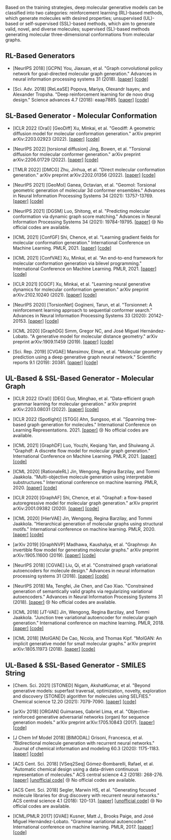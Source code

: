 Based on the training strategies, deep molecular generative models can be classified into two categories: reinforcement learning (RL)-based methods, which generate molecules with desired properties; unsupervised (UL)-based or self-supervised (SSL)-based methods, which aim to generate valid, novel, and diverse molecules; supervised (SL)-based methods generating molecular three-dimensional conformations from molecular graphs. 

## RL-Based Generators

- [NeurIPS 2018] [GCPN] You, Jiaxuan, et al. "Graph convolutional policy network for goal-directed molecular graph generation." Advances in neural information processing systems 31 (2018). [[paper]](https://proceedings.neurips.cc/paper/2018/hash/d60678e8f2ba9c540798ebbde31177e8-Abstract.html) [[code]](https://github.com/bowenliu16/rl_graph_generation) 

- [Sci. Adv. 2018] [ReLeaSE] Popova, Mariya, Olexandr Isayev, and Alexander Tropsha. "Deep reinforcement learning for de novo drug design." Science advances 4.7 (2018): eaap7885. [[paper]](https://www.science.org/doi/10.1126/sciadv.aap7885) [[code]](https://github.com/isayev/ReLeaSE)



## SL-Based Generator - Molecular Conformation

- [ICLR 2022 (Oral)] [GeoDiff] Xu, Minkai, et al. "Geodiff: A geometric diffusion model for molecular conformation generation." arXiv preprint arXiv:2203.02923 (2022). [[paper]](https://openreview.net/forum?id=PzcvxEMzvQC) [[code]](https://github.com/MinkaiXu/GeoDiff) 

- [NeurIPS 2022] [torsional diffusion] Jing, Bowen, et al. "Torsional diffusion for molecular conformer generation." arXiv preprint arXiv:2206.01729 (2022). [[paper]](https://arxiv.org/abs/2206.01729) [[code]](https://github.com/gcorso/torsional-diffusion) 

- [TMLR 2022] [DMCG] Zhu, Jinhua, et al. "Direct molecular conformation generation." arXiv preprint arXiv:2202.01356 (2022). [[paper]](https://arxiv.org/abs/2202.01356) [[code]](https://github.com/DirectMolecularConfGen/DMCG) 

- [NeurIPS 2021] [GeoMol] Ganea, Octavian, et al. "Geomol: Torsional geometric generation of molecular 3d conformer ensembles." Advances in Neural Information Processing Systems 34 (2021): 13757-13769. [[paper]](https://proceedings.neurips.cc/paper/2021/hash/725215ed82ab6306919b485b81ff9615-Abstract.html) [[code]](https://github.com/PattanaikL/GeoMol)

- [NeurIPS 2021] [DGSM] Luo, Shitong, et al. "Predicting molecular conformation via dynamic graph score matching." Advances in Neural Information Processing Systems 34 (2021): 19784-19795. [[paper]](https://proceedings.neurips.cc/paper/2021/hash/a45a1d12ee0fb7f1f872ab91da18f899-Abstract.html) 😢 No official codes are available.

- [ICML 2021] [ConfGF] Shi, Chence, et al. "Learning gradient fields for molecular conformation generation." International Conference on Machine Learning. PMLR, 2021. [[paper]](http://proceedings.mlr.press/v139/shi21b.html) [[code]](https://github.com/DeepGraphLearning/ConfGF) 

- [ICML 2021] [ConfVAE] Xu, Minkai, et al. "An end-to-end framework for molecular conformation generation via bilevel programming." International Conference on Machine Learning. PMLR, 2021. [[paper]](http://proceedings.mlr.press/v139/xu21f.html) [[code]](https://github.com/MinkaiXu/ConfVAE-ICML21) 

- [ICLR 2021] [CGCF] Xu, Minkai, et al. "Learning neural generative dynamics for molecular conformation generation." arXiv preprint arXiv:2102.10240 (2021). [[paper]](https://arxiv.org/abs/2102.10240) [[code]](https://github.com/DeepGraphLearning/CGCF-ConfGen) 

- [NeurIPS 2020] [TorsionNet] Gogineni, Tarun, et al. "Torsionnet: A reinforcement learning approach to sequential conformer search." Advances in Neural Information Processing Systems 33 (2020): 20142-20153. [[paper]](https://proceedings.neurips.cc/paper/2020/hash/e904831f48e729f9ad8355a894334700-Abstract.html) [[code]](https://github.com/tarungog/torsionnet_paper_version) 

- [ICML 2020] [GraphDG] Simm, Gregor NC, and José Miguel Hernández-Lobato. "A generative model for molecular distance geometry." arXiv preprint arXiv:1909.11459 (2019). [[paper]](https://arxiv.org/abs/1909.11459) [[code]](https://github.com/gncs/graphdg) 

- [Sci. Rep. 2019] [CVGAE] Mansimov, Elman, et al. "Molecular geometry prediction using a deep generative graph neural network." Scientific reports 9.1 (2019): 20381. [[paper]](https://www.nature.com/articles/s41598-019-56773-5) [[code]](https://github.com/nyu-dl/dl4chem-geometry) 



## UL-Based & SSL-Based Generator - Molecular Graph

- [ICLR 2022 (Oral)] [DEG] Guo, Minghao, et al. "Data-efficient graph grammar learning for molecular generation." arXiv preprint arXiv:2203.08031 (2022). [[paper]](https://openreview.net/forum?id=l4IHywGq6a) [[code]](https://github.com/gmh14/data_efficient_grammar) 

- [ICLR 2022 (Spotlight)] [STGG] Ahn, Sungsoo, et al. "Spanning tree-based graph generation for molecules." International Conference on Learning Representations. 2021. [[paper]](https://openreview.net/forum?id=w60btE_8T2m) 😢 No official codes are available. 

- [ICML 2021] [GraphDF] Luo, Youzhi, Keqiang Yan, and Shuiwang Ji. "Graphdf: A discrete flow model for molecular graph generation." International Conference on Machine Learning. PMLR, 2021. [[paper]](https://proceedings.mlr.press/v139/luo21a.html) [[code]](https://github.com/lakshayguta/BTP/tree/378aac3ae9620aac43a995bcbfb71288593a04c9/DIG-main/dig/ggraph/GraphDF) 

- [ICML 2020] [RationaleRL] Jin, Wengong, Regina Barzilay, and Tommi Jaakkola. "Multi-objective molecule generation using interpretable substructures." International conference on machine learning. PMLR, 2020. [[paper]](https://proceedings.mlr.press/v119/jin20b.html) [[code]](https://github.com/wengong-jin/multiobj-rationale) 

- [ICLR 2020] [GraphAF] Shi, Chence, et al. "Graphaf: a flow-based autoregressive model for molecular graph generation." arXiv preprint arXiv:2001.09382 (2020). [[paper]](https://arxiv.org/abs/2001.09382) [[code]](https://github.com/DeepGraphLearning/GraphAF) 

- [ICML 2020] [HierVAE] Jin, Wengong, Regina Barzilay, and Tommi Jaakkola. "Hierarchical generation of molecular graphs using structural motifs." International conference on machine learning. PMLR, 2020. [[paper]](https://proceedings.mlr.press/v119/jin20a.html) [[code]](https://github.com/wengong-jin/hgraph2graph/)

- [arXiv 2019] [GraphNVP] Madhawa, Kaushalya, et al. "Graphnvp: An invertible flow model for generating molecular graphs." arXiv preprint arXiv:1905.11600 (2019). [[paper]](https://arxiv.org/abs/1905.11600) [[code]](https://github.com/pfnet-research/graph-nvp)

- [NeurIPS 2018] [CGVAE] Liu, Qi, et al. "Constrained graph variational autoencoders for molecule design." Advances in neural information processing systems 31 (2018). [[paper]](https://proceedings.neurips.cc/paper/2018/hash/b8a03c5c15fcfa8dae0b03351eb1742f-Abstract.html) [[code]](https://github.com/drigoni/ConditionalCGVAE) 

- [NeurIPS 2018] Ma, Tengfei, Jie Chen, and Cao Xiao. "Constrained generation of semantically valid graphs via regularizing variational autoencoders." Advances in Neural Information Processing Systems 31 (2018). [[paper]](https://proceedings.neurips.cc/paper/2018/hash/1458e7509aa5f47ecfb92536e7dd1dc7-Abstract.html) 😢 No official codes are available. 

- [ICML 2018] [JT-VAE] Jin, Wengong, Regina Barzilay, and Tommi Jaakkola. "Junction tree variational autoencoder for molecular graph generation." International conference on machine learning. PMLR, 2018. [[paper]](https://proceedings.mlr.press/v80/jin18a.html) [[code]](https://github.com/wengong-jin/icml18-jtnn)

- [ICML 2018] [MolGAN] De Cao, Nicola, and Thomas Kipf. "MolGAN: An implicit generative model for small molecular graphs." arXiv preprint arXiv:1805.11973 (2018). [[paper]](https://arxiv.org/abs/1805.11973) [[code]](https://github.com/nicola-decao/MolGAN)



## UL-Based & SSL-Based Generator - SMILES String

- [Chem. Sci. 2021] [STONED] Nigam, AkshatKumar, et al. "Beyond generative models: superfast traversal, optimization, novelty, exploration and discovery (STONED) algorithm for molecules using SELFIES." Chemical science 12.20 (2021): 7079-7090. [[paper]](https://pubs.rsc.org/en/content/articlehtml/2021/sc/d1sc00231g) [[code]](https://github.com/aspuru-guzik-group/stoned-selfies) 

- [arXiv 2018] [ORGAN] Guimaraes, Gabriel Lima, et al. "Objective-reinforced generative adversarial networks (organ) for sequence generation models." arXiv preprint arXiv:1705.10843 (2017). [[paper]](https://arxiv.org/abs/1705.10843) [[code]](https://github.com/gablg1/ORGAN)

- [J Chem Inf Model 2018] [BIMODAL] Grisoni, Francesca, et al. "Bidirectional molecule generation with recurrent neural networks." Journal of chemical information and modeling 60.3 (2020): 1175-1183. [[paper]](https://pubs.acs.org/doi/full/10.1021/acs.jcim.9b00943) [[code]](https://github.com/ETHmodlab/BIMODAL) 

- [ACS Cent. Sci. 2018] [VSeq2Seq] Gómez-Bombarelli, Rafael, et al. "Automatic chemical design using a data-driven continuous representation of molecules." ACS central science 4.2 (2018): 268-276. [[paper]](https://pubs.acs.org/doi/10.1021/acscentsci.7b00572) [[unofficial code]](https://github.com/aksub99/molecular-vae) 😢 No official codes are available.

- [ACS Cent. Sci. 2018] Segler, Marwin HS, et al. "Generating focused molecule libraries for drug discovery with recurrent neural networks." ACS central science 4.1 (2018): 120-131. [[paper]](https://pubs.acs.org/doi/full/10.1021/acscentsci.7b00512) [[unofficial code]](https://github.com/jaechanglim/molecule-generator) 😢 No official codes are available.

- [ICML/PMLR 2017] [GVAE] Kusner, Matt J., Brooks Paige, and José Miguel Hernández-Lobato. "Grammar variational autoencoder." International conference on machine learning. PMLR, 2017. [[paper]](https://arxiv.org/abs/1703.01925) [[code]](https://github.com/mkusner/grammarVAE) 



<!-- ## Format

- [conference/journal name year] <MLA cite> [[paper]]() [[code]]() 

-->